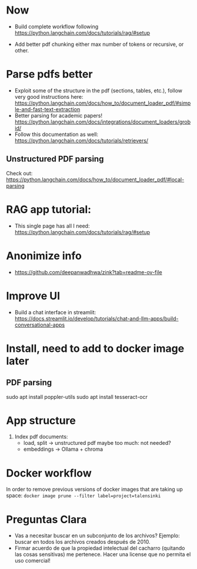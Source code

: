 

# Now
- Build complete workflow following https://python.langchain.com/docs/tutorials/rag/#setup

- Add better pdf chunking either max number of tokens or recursive, or other.

# Parse pdfs better

- Exploit some of the structure in the pdf (sections, tables, etc.), follow very good instructions here: https://python.langchain.com/docs/how_to/document_loader_pdf/#simple-and-fast-text-extraction
- Better parsing for academic papers! https://python.langchain.com/docs/integrations/document_loaders/grobid/
- Follow this documentation as well: https://python.langchain.com/docs/tutorials/retrievers/

## Unstructured PDF parsing
Check out: https://python.langchain.com/docs/how_to/document_loader_pdf/#local-parsing

# RAG app tutorial:
- This single page has all I need: https://python.langchain.com/docs/tutorials/rag/#setup


# Anonimize info
- https://github.com/deepanwadhwa/zink?tab=readme-ov-file

# Improve UI
- Build a chat interface in streamlit: https://docs.streamlit.io/develop/tutorials/chat-and-llm-apps/build-conversational-apps


# Install, need to add to docker image later
## PDF parsing
sudo apt install poppler-utils
sudo apt install tesseract-ocr



# App structure
1. Index pdf documents:
    - load, split -> unstructured pdf maybe too much: not needed?
    - embeddings -> Ollama + chroma

# Docker workflow
In order to remove previous versions of docker images that are taking up space:
`docker image prune --filter label=project=talensinki`

# Preguntas Clara
- Vas a necesitar buscar en un subconjunto de los archivos? Ejemplo: buscar en todos los archivos creados después de 2010.
- Firmar acuerdo de que la propiedad intelectual del cacharro (quitando las cosas sensitivas) me pertenece. Hacer una license que no permita el uso comercial!

